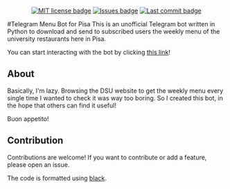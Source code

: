 <p align="center">
<a href="https://github.com/AlessandroZanatta/UniPiMenuBot/blob/master/LICENSE"><img src="https://img.shields.io/github/license/AlessandroZanatta/UniPiMenuBot?style=for-the-badge" alt="MIT license badge"></a>
<a href="https://github.com/AlessandroZanatta/UniPiMenuBot/issues"><img src="https://img.shields.io/github/issues/AlessandroZanatta/UniPiMenuBot?style=for-the-badge" alt="Issues badge"></a>
<a href="https://github.com/AlessandroZanatta/UniPiMenuBot/commits/master"><img src="https://img.shields.io/github/last-commit/AlessandroZanatta/UniPiMenuBot?style=for-the-badge" alt="Last commit badge"></a>
</p>

#Telegram Menu Bot for Pisa
This is an unofficial Telegram bot written in Python to download and send to subscribed users the weekly menu of the university restaurants here in Pisa.

You can start interacting with the bot by clicking [this link](https://t.me/UniPiMenuBot)!

## About
Basically, I'm lazy. Browsing the DSU website to get the weekly menu every single time I wanted to check it was way too boring.
So I created this bot, in the hope that others can find it useful!

Buon appetito!

## Contribution
Contributions are welcome!
If you want to contribute or add a feature, please open an issue.

The code is formatted using [black](https://github.com/psf/black).